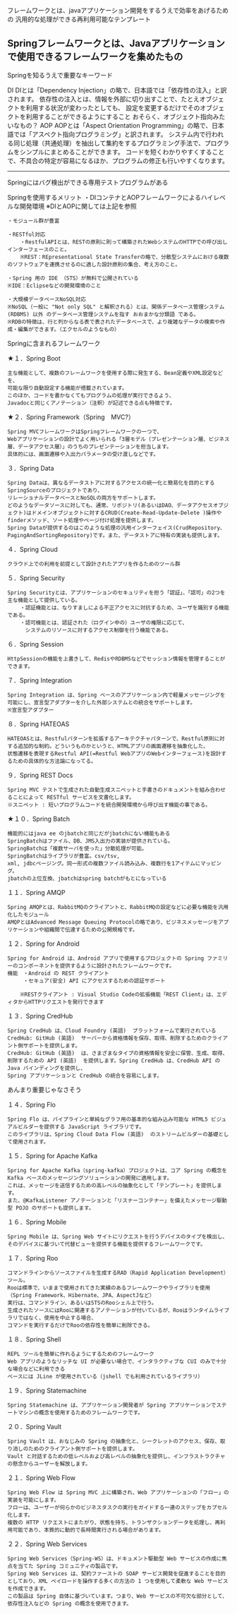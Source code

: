 フレームワークとは、javaアプリケーション開発をするうえで効率をあげるための
汎用的な処理ができる再利用可能なテンプレート

Springフレームワークとは、Javaアプリケーションで使用できるフレームワークを集めたもの
--------------------------------------------------------------------------------------------------------------------------------------
Springを知るうえで重要なキーワード

DI
	DIとは「Dependency Injection」の略で、日本語では「依存性の注入」と訳されます。
	依存性の注入とは、情報を外部に切り出すことで、たとえオブジェクトを利用する状況が変わったとしても、
	設定を変更するだけでそのオブジェクトを利用することができるようにすること
	おそらく、オブジェクト指向みたいなもの？
AOP
	AOPとは「Aspect Orientation Programming」の略で、日本語では「アスペクト指向プログラミング」と訳されます。
	システム内で行われる同じ処理（共通処理）を抽出して集約をするプログラミング手法で、プログラムをシンプルにまとめることができます。
	コードを短くわかりやすくすることで、不具合の特定が容易になるほか、プログラムの修正も行いやすくなります。

--------------------------------------------------------------------------------------------------------------------------------------
Springにはバグ検出ができる専用テストプログラムがある

Springを使用するメリット
	・DIコンテナとAOPフレームワークによるハイレベルな開発環境
	※DIとAOPに関しては上記を参照

	・モジュール群が豊富

	・RESTful対応
		・RestfulAPIとは、RESTの原則に則って構築されたWebシステムのHTTPでの呼び出しインターフェースのこと。
		※REST：REpresentational State Transferの略で、分散型システムにおける複数のソフトウェアを連携させるのに適した設計原則の集合、考え方のこと。
		
	・Spring 用の IDE （STS）が無料で公開されている
	※IDE：Eclipseなどの開発環境のこと

	・大規模データベースNoSQL対応
	※NoSQL（一般に "Not only SQL" と解釈される）とは、関係データベース管理システム (RDBMS) 以外 のデータベース管理システムを指す おおまかな分類語 である。
	※RDBの特徴は、行と列からなる表で表されたデータベースで、より複雑なデータの検索や作成・編集ができます。（エクセルのようなもの）

Springに含まれるフレームワーク

★１．Spring Boot

	主な機能として、複数のフレームワークを使用する際に発生する、Bean定義やXML設定などを、
	可能な限り自動設定する機能が搭載されています。
	このほか、コードを書かなくてもプログラムの処理が実行できるよう、
	Javadocと同じくアノテーション（注釈）が記述できる点も特徴です。

★２．Spring Framework（Spring　MVC?）

	Spring MVCフレームワークはSpringフレームワークの一つで、
	Webアプリケーションの設計でよく用いられる「3層モデル（プレゼンテーション層、ビジネス層、データアクセス層）」のうちのプレゼンテーションを担当します。
	具体的には、画面遷移や入出力パラメータの受け渡しなどです。	

３．Spring Data

	Spring Dataは、異なるデータストアに対するアクセスの統一化と簡易化を目的とするSpringSourceのプロジェクトであり、
	リレーショナルデータベースとNoSQLの両方をサポートします。
	どのようなデータソースに対しても、通常、リポジトリ(あるいはDAO、データアクセスオブジェクト)はドメインオブジェクトに対するCRUD(Create-Read-Update-Delete )操作やfinderメソッド、ソート処理やページ付け処理を提供します。
	Spring Dataが提供するのはこのような処理の汎用インターフェイス(CrudRepository、PagingAndSortingRepository)です。また、データストアに特有の実装も提供します。	

４．Spring Cloud

	クラウド上での利用を前提として設計されたアプリを作るためのツール群

５．Spring Security

	Spring Securityとは、アプリケーションのセキュリティを担う「認証」、「認可」の2つを主な機能として提供している。
		・認証機能とは、なりすましによる不正アクセスに対抗するため、ユーザを識別する機能である。
		・認可機能とは、認証された（ログイン中の）ユーザの権限に応じて、
		　システムのリソースに対するアクセス制御を行う機能である。

６．Spring Session

	HttpSessionの機能を上書きして、RedisやRDBMSなどでセッション情報を管理することができます。

７．Spring Integration

	Spring Integration は、Spring ベースのアプリケーション内で軽量メッセージングを可能にし、宣言型アダプターを介した外部システムとの統合をサポートします。
	※宣言型アダプター

８．Spring HATEOAS

	HATEOASとは、Restfulパターンを拡張するアーキテクチャパターンで、Restful原則に対する追加的な制約。どういうものかというと、HTMLアプリの画面遷移を抽象化した、
	状態遷移を表現するRestful API(=Restful WebアプリのWebインターフェース)を設計するための具体的な方法論になってる。	

９．Spring REST Docs

	Spring MVC テストで生成された自動生成スニペットと手書きのドキュメントを組み合わせることによって RESTful サービスを文書化します。
	※スニペット : 短いプログラムコードを統合開発環境から呼び出す機能の事である。

★１０．Spring Batch

	機能的にはjava ee のjbatchと同じだがjbatchにない機能もある
	SpringBatchはファイル、DB、JMS入出力の実装が提供されている。
	SpringBatchは「複数サーバを使った」分散処理が可能。
	SpringBatchはライブラリが豊富。csv/tsv,
	xml, jdbcページング。同一形式の複数ファイル読み込み、複数行を1アイテムにマッピング。
	jbatchの上位互換、jbatchはspring batchがもとになっている

１１．Spring AMQP

	Spring AMQPとは、RabbitMQのクライアントと、RabbitMQの設定などに必要な機能を汎用化したモジュール	
	AMQPとはAdvanced Message Queuing Protocolの略であり、ビジネスメッセージをアプリケーションや組織間で伝達するための公開規格です。	

１２．Spring for Android

	Spring for Android は、Android アプリで使用するプロジェクトの Spring ファミリーのコンポーネントを提供するように設計されたフレームワークです。
	機能　・Android の REST クライアント
	　　　・セキュア(安全) API にアクセスするための認証サポート

		※RESTクライアント : Visual Studio Codeの拡張機能「REST Client」は、エディタからHTTPリクエストを発行できます
１３．Spring CredHub

	Spring CredHub は、Cloud Foundry (英語)  プラットフォームで実行されている CredHub: GitHub (英語)  サーバーから資格情報を保存、取得、削除するためのクライアント側サポートを提供します。
	CredHub: GitHub (英語)  は、さまざまなタイプの資格情報を安全に保管、生成、取得、削除するための API (英語)  を提供します。Spring CredHub は、CredHub API の Java バインディングを提供し、
	Spring アプリケーションと CredHub の統合を容易にします。

あんまり重要じゃなさそう

１４．Spring Flo

	Spring Flo は、パイプラインと単純なグラフ用の基本的な組み込み可能な HTML5 ビジュアルビルダーを提供する JavaScript ライブラリです。
	このライブラリは、Spring Cloud Data Flow (英語)  のストリームビルダーの基礎として使用されます。

１５．Spring for Apache Kafka

	Spring for Apache Kafka（spring-kafka）プロジェクトは、コア Spring の概念を Kafka ベースのメッセージングソリューションの開発に適用します。
	これは、メッセージを送信するための高レベルの抽象化として「テンプレート」を提供します。
	また、@KafkaListener アノテーションと「リスナーコンテナー」を備えたメッセージ駆動型 POJO のサポートも提供します。


１６．Spring Mobile

	Spring Mobile は、Spring Web サイトにリクエストを行うデバイスのタイプを検出し、そのデバイスに基づいて代替ビューを提供する機能を提供するフレームワークです。
	
１７．Spring Roo

	コマンドラインからソースファイルを生成するRAD（Rapid Application Development）ツール。
	Rooは標準で、いままで使用されてきた実績のあるフレームワークやライブラリを使用（Spring Framework、Hibernate、JPA、AspectJなど）
	実行は、コマンドライン、あるいはSTSのRooシェル上で行う。
	生成されたソースにはRooに関連するアノテーションが付いているが、Rooはランタイムライブラリではなく、使用を中止する場合、
	コマンドを実行するだけでRooの依存性を簡単に削除できる。	

１８．Spring Shell

	REPL ツールを簡単に作れるようにするためのフレームワーク
	Web アプリのようなリッチな UI が必要ない場合で、インタラクティブな CUI のみで十分な場合などに利用できる
	ベースには JLine が使用されている（jshell でも利用されているライブラリ）	

１９．Spring Statemachine

	Spring Statemachine は、アプリケーション開発者が Spring アプリケーションでステートマシンの概念を使用するためのフレームワークです。

２０．Spring Vault

	Spring Vault は、おなじみの Spring の抽象化と、シークレットのアクセス、保存、取り消しのためのクライアント側サポートを提供します。
	Vault と対話するための低レベルおよび高レベルの抽象化を提供し、インフラストラクチャの懸念からユーザーを解放します。

２１．Spring Web Flow

	Spring Web Flow は Spring MVC 上に構築され、Web アプリケーションの「フロー」の実装を可能にします。
	フローは、ユーザーが何らかのビジネスタスクの実行をガイドする一連のステップをカプセル化します。
	複数の HTTP リクエストにまたがり、状態を持ち、トランザクションデータを処理し、再利用可能であり、本質的に動的で長時間実行される場合があります。

２２．Spring Web Services

	Spring Web Services（Spring-WS）は、ドキュメント駆動型 Web サービスの作成に焦点を当てた Spring コミュニティの製品です。
	Spring Web Services は、契約ファーストの SOAP サービス開発を促進することを目的としており、XML ペイロードを操作する多くの方法の 1 つを使用して柔軟な Web サービスを作成できます。
	この製品は Spring 自体に基づいています。つまり、Web サービスの不可欠な部分として、依存性注入などの Spring の概念を使用できます。
